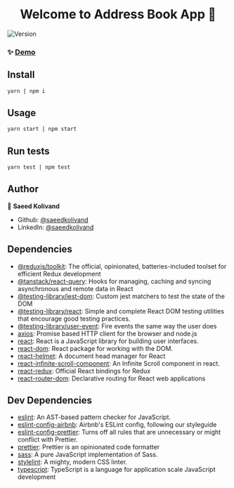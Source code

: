 <h1 align="center">Welcome to Address Book App 👋</h1>
<p>
  <img alt="Version" src="https://img.shields.io/badge/version-0.1.0-blue.svg?cacheSeconds=2592000" />
</p>

### ✨ [Demo](https://wondrous-khapse-b4bb21.netlify.app)

## Install

```sh
yarn | npm i
```

## Usage

```sh
yarn start | npm start
```

## Run tests

```sh
yarn test | npm test
```

## Author

👤 **Saeed Kolivand**

* Github: [@saeedkolivand](https://github.com/saeedkolivand)
* LinkedIn: [@saeedkolivand](https://linkedin.com/in/saeedkolivand)

## Dependencies

- [@reduxjs/toolkit](https://ghub.io/@reduxjs/toolkit): The official, opinionated, batteries-included toolset for efficient Redux development
- [@tanstack/react-query](https://ghub.io/@tanstack/react-query): Hooks for managing, caching and syncing asynchronous and remote data in React
- [@testing-library/jest-dom](https://ghub.io/@testing-library/jest-dom): Custom jest matchers to test the state of the DOM
- [@testing-library/react](https://ghub.io/@testing-library/react): Simple and complete React DOM testing utilities that encourage good testing practices.
- [@testing-library/user-event](https://ghub.io/@testing-library/user-event): Fire events the same way the user does
- [axios](https://ghub.io/axios): Promise based HTTP client for the browser and node.js
- [react](https://ghub.io/react): React is a JavaScript library for building user interfaces.
- [react-dom](https://ghub.io/react-dom): React package for working with the DOM.
- [react-helmet](https://ghub.io/react-helmet): A document head manager for React
- [react-infinite-scroll-component](https://ghub.io/react-infinite-scroll-component): An Infinite Scroll component in react.
- [react-redux](https://ghub.io/react-redux): Official React bindings for Redux
- [react-router-dom](https://ghub.io/react-router-dom): Declarative routing for React web applications

## Dev Dependencies

- [eslint](https://ghub.io/eslint): An AST-based pattern checker for JavaScript.
- [eslint-config-airbnb](https://ghub.io/eslint-config-airbnb): Airbnb&#39;s ESLint config, following our styleguide
- [eslint-config-prettier](https://ghub.io/eslint-config-prettier): Turns off all rules that are unnecessary or might conflict with Prettier.
- [prettier](https://ghub.io/prettier): Prettier is an opinionated code formatter
- [sass](https://ghub.io/sass): A pure JavaScript implementation of Sass.
- [stylelint](https://ghub.io/stylelint): A mighty, modern CSS linter.
- [typescript](https://ghub.io/typescript): TypeScript is a language for application scale JavaScript development

